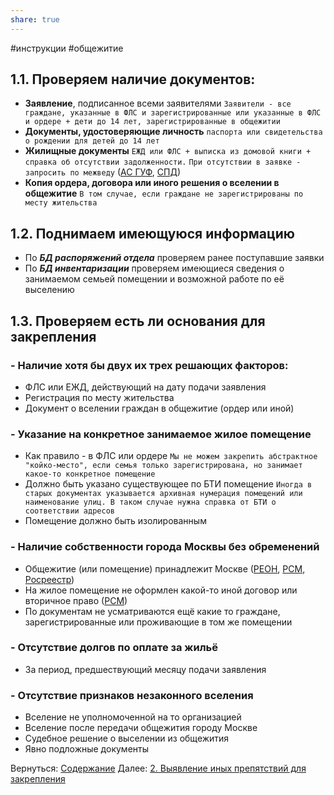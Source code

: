 ```yaml
---
share: true
---
```

#инструкции #общежитие
## 1.1. Проверяем наличие документов:
* **Заявление**, подписанное всеми заявителями
	`Заявители - все граждане, указанные в ФЛС и зарегистрированные или указанные в ФЛС и ордере + дети до 14 лет, зарегистрированные в общежитии`
* **Документы, удостоверяющие личность**
	`паспорта или свидетельства о рождении для детей до 14 лет`
* **Жилищные документы** 
	`ЕЖД или ФЛС + выписка из домовой книги + справка об отсутствии задолженности.`
	`При отсутствии в заявке - запросить по межведу`
	([АС ГУФ](http://asguf.mos.ru/), [СПД](http://webspd.mlc.gov/gosusl/gosuslweb/WebFormGF.aspx))
* **Копия ордера, договора или иного решения о вселении в общежитие**
	`В том случае, если граждане не зарегистрированы по месту жительства`
## 1.2. Поднимаем имеющуюся информацию
* По ***БД распоряжений отдела*** проверяем ранее поступавшие заявки
* По ***БД инвентаризации*** проверяем имеющиеся сведения о занимаемом семьей помещении и возможной работе по её выселению
## 1.3. Проверяем есть ли основания для закрепления
### - Наличие хотя бы двух их трех решающих факторов:
* ФЛС или ЕЖД, действующий на дату подачи заявления
* Регистрация по месту жительства
* Документ о вселении граждан в общежитие (ордер или иной)
### - Указание на конкретное занимаемое жилое помещение
* Как правило - в ФЛС или ордере
	`Мы не можем закрепить абстрактное "койко-место", если семья только зарегистрирована, но занимает какое-то конкретное помещение`
* Должно быть указано существующее по БТИ помещение 
	`Иногда в старых документах указывается архивная нумерация помещений или наименование улиц. В таком случае нужна справка от БТИ о соответствии адресов`
* Помещение должно быть изолированным
### - Наличие собственности города Москвы без обременений
* Общежитие (или помещение) принадлежит Москве ([РЕОН](http://reon.mlc.gov), [РСМ](webrsm.mlc.gov:5222), [Росреестр](https://rosreestr.ru/))
* На жилое помещение не оформлен какой-то иной договор или вторичное право ([РСМ](webrsm.mlc.gov:5222))
* По документам не усматриваются ещё какие то граждане, зарегистрированные или проживающие в том же помещении
### - Отсутствие долгов по оплате за жильё
* За период, предшествующий месяцу подачи заявления
### - Отсутствие признаков незаконного вселения
* Вселение не уполномоченной на то организацией
* Вселение после передачи общежития городу Москве
* Судебное решение о выселении из общежития
* Явно подложные документы

Вернуться: [Содержание](Содержание.md)
Далее: [2. Выявление иных препятствий для закрепления](2.%20Выявление%20иных%20препятствий%20для%20закрепления.md)